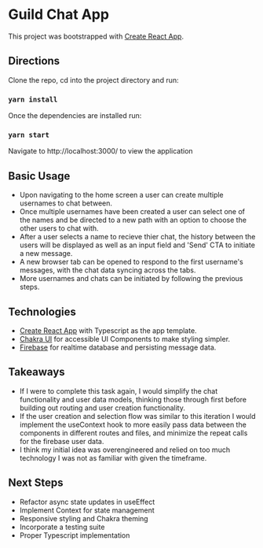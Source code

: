 # Guild Chat App

This project was bootstrapped with [Create React App](https://github.com/facebook/create-react-app).

## Directions

Clone the repo, cd into the project directory and run:

### `yarn install`

Once the dependencies are installed run:

### `yarn start`

Navigate to http://localhost:3000/ to view the application


## Basic Usage

- Upon navigating to the home screen a user can create multiple usernames to chat between.
- Once multiple usernames have been created a user can select one of the names and be directed to a new path with an option to choose the other users to chat with.
- After a user selects a name to recieve thier chat, the history between the users will be displayed as well as an input field and 'Send' CTA to initiate a new message.
- A new browser tab can be opened to respond to the first username's messages, with the chat data syncing across the tabs. 
- More usernames and chats can be initiated by following the previous steps. 

## Technologies
- [Create React App](https://create-react-app.dev/docs/adding-typescript/) with Typescript as the app template.
- [Chakra UI](https://chakra-ui.com/) for accessible UI Components to make styling simpler. 
- [Firebase](https://www.npmjs.com/package/firebase) for realtime database and persisting message data.

## Takeaways
- If I were to complete this task again, I would simplify the chat functionality and user data models, thinking those through first before building out routing and user creation functionality. 
- If the user creation and selection flow was similar to this iteration I would implement the useContext hook to more easily pass data between the components in different routes and files, and minimize the repeat calls for the firebase user data. 
- I think my initial idea was overengineered and relied on too much technology I was not as familiar with given the timeframe. 

## Next Steps
- Refactor async state updates in useEffect
- Implement Context for state management 
- Responsive styling and Chakra theming 
- Incorporate a testing suite
- Proper Typescript implementation 

